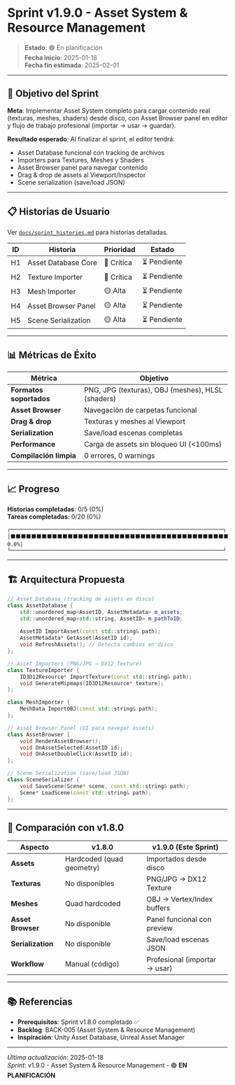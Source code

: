 ﻿# Sprint v1.9.0 - Asset System & Resource Management

> **Estado**: 🟢 En planificación  
> **Fecha inicio**: 2025-01-18  
> **Fecha fin estimada**: 2025-02-01

---

## 🎯 Objetivo del Sprint

**Meta**: Implementar Asset System completo para cargar contenido real (texturas, meshes, shaders) desde disco, con Asset Browser panel en editor y flujo de trabajo profesional (importar → usar → guardar).

**Resultado esperado**: Al finalizar el sprint, el editor tendrá:
- Asset Database funcional con tracking de archivos
- Importers para Textures, Meshes y Shaders
- Asset Browser panel para navegar contenido
- Drag & drop de assets al Viewport/Inspector
- Scene serialization (save/load JSON)

---

## 📋 Historias de Usuario

Ver [`docs/sprint_histories.md`](sprint_histories.md) para historias detalladas.

| ID | Historia | Prioridad | Estado |
|----|----------|-----------|--------|
| H1 | Asset Database Core | 🔴 Crítica | ⏳ Pendiente |
| H2 | Texture Importer | 🔴 Crítica | ⏳ Pendiente |
| H3 | Mesh Importer | 🟡 Alta | ⏳ Pendiente |
| H4 | Asset Browser Panel | 🟡 Alta | ⏳ Pendiente |
| H5 | Scene Serialization | 🟡 Alta | ⏳ Pendiente |

---

## 📊 Métricas de Éxito

| Métrica | Objetivo |
|---------|----------|
| **Formatos soportados** | PNG, JPG (texturas), OBJ (meshes), HLSL (shaders) |
| **Asset Browser** | Navegación de carpetas funcional |
| **Drag & drop** | Texturas y meshes al Viewport |
| **Serialization** | Save/load escenas completas |
| **Performance** | Carga de assets sin bloqueo UI (<100ms) |
| **Compilación limpia** | 0 errores, 0 warnings |

---

## 📈 Progreso

**Historias completadas**: 0/5 (0%)  
**Tareas completadas**: 0/20 (0%)

```
┌────────────────────────────────────────────────────────────────────┐
│⬛⬛⬛⬛⬛⬛⬛⬛⬛⬛⬛⬛⬛⬛⬛⬛⬛⬛⬛⬛⬛⬛⬛⬛⬛⬛⬛⬛⬛⬛⬛⬛⬛⬛⬛⬛⬛⬛⬛⬛⬛⬛⬛⬛⬛⬛⬛⬛⬛⬛ 0.0%│
└────────────────────────────────────────────────────────────────────┘
```

---

## 🏗️ Arquitectura Propuesta

```cpp
// Asset Database (tracking de assets en disco)
class AssetDatabase {
    std::unordered_map<AssetID, AssetMetadata> m_assets;
    std::unordered_map<std::string, AssetID> m_pathToID;
    
    AssetID ImportAsset(const std::string& path);
    AssetMetadata* GetAsset(AssetID id);
    void RefreshAssets(); // Detecta cambios en disco
};

// Asset Importers (PNG/JPG → DX12 Texture)
class TextureImporter {
    ID3D12Resource* ImportTexture(const std::string& path);
    void GenerateMipmaps(ID3D12Resource* texture);
};

class MeshImporter {
    MeshData ImportOBJ(const std::string& path);
};

// Asset Browser Panel (UI para navegar assets)
class AssetBrowser {
    void RenderAssetBrowser();
    void OnAssetSelected(AssetID id);
    void OnAssetDoubleClick(AssetID id);
};

// Scene Serialization (save/load JSON)
class SceneSerializer {
    void SaveScene(Scene* scene, const std::string& path);
    Scene* LoadScene(const std::string& path);
};
```

---

## 🎯 Comparación con v1.8.0

| Aspecto | v1.8.0 | v1.9.0 (Este Sprint) |
|---------|--------|----------------------|
| **Assets** | Hardcoded (quad geometry) | Importados desde disco |
| **Texturas** | No disponibles | PNG/JPG → DX12 Texture |
| **Meshes** | Quad hardcoded | OBJ → Vertex/Index buffers |
| **Asset Browser** | No disponible | Panel funcional con preview |
| **Serialization** | No disponible | Save/load escenas JSON |
| **Workflow** | Manual (código) | Profesional (importar → usar) |

---

## 📚 Referencias

- **Prerequisitos**: Sprint v1.8.0 completado ✅
- **Backlog**: BACK-005 (Asset System & Resource Management)
- **Inspiración**: Unity Asset Database, Unreal Asset Manager

---

*Última actualización*: 2025-01-18  
*Sprint*: v1.9.0 - Asset System & Resource Management - 🟢 **EN PLANIFICACIÓN**
